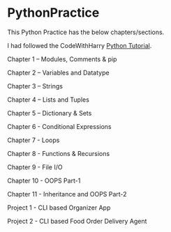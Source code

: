 # PythonPractice

This Python Practice has the below chapters/sections. 

I had followed the CodeWithHarry [Python Tutorial](https://www.youtube.com/watch?v=UrsmFxEIp5k&t=6685s).

Chapter 1 – Modules, Comments & pip

Chapter 2 – Variables and Datatype

Chapter 3 – Strings

Chapter 4 – Lists and Tuples

Chapter 5 – Dictionary & Sets

Chapter 6 - Conditional Expressions

Chapter 7 - Loops

Chapter 8 - Functions & Recursions

Chapter 9 - File I/O

Chapter 10 - OOPS Part-1

Chapter 11 - Inheritance and OOPS Part-2

Project 1 - CLI based Organizer App

Project 2 - CLI based Food Order Delivery Agent
